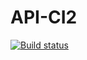 # API-CI2
[![Build status](https://ci.appveyor.com/api/projects/status/ox459l1qmd5hml2r?svg=true)](https://ci.appveyor.com/project/nvkvirene/api-ci2)
